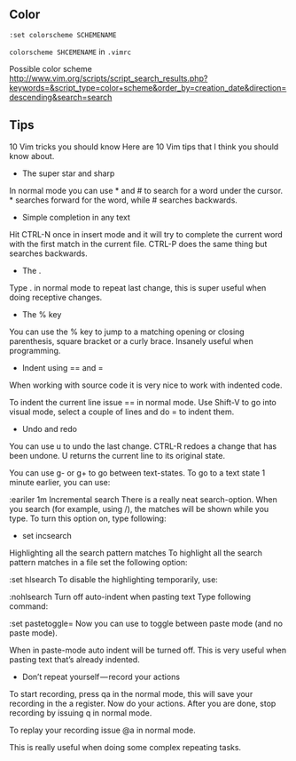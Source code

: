 ## Color

`:set colorscheme SCHEMENAME`

`colorscheme SHCEMENAME` in `.vimrc`

Possible color scheme
http://www.vim.org/scripts/script_search_results.php?keywords=&script_type=color+scheme&order_by=creation_date&direction=descending&search=search


## Tips

10 Vim tricks you should know
Here are 10 Vim tips that I think you should know about.

- The super star and sharp

In normal mode you can use \* and # to search for a word under the cursor.
\* searches forward for the word, while # searches backwards.

- Simple completion in any text

Hit CTRL-N once in insert mode and it will try to complete the current word with the first match in the current file. CTRL-P does the same thing but searches backwards.

- The .

Type . in normal mode to repeat last change, this is super useful when doing receptive changes.

- The % key

You can use the % key to jump to a matching opening or closing parenthesis, square bracket or a curly brace. Insanely useful when programming.

- Indent using == and =

When working with source code it is very nice to work with indented code.

To indent the current line issue == in normal mode. Use Shift-V to go into visual mode, select a couple of lines and do = to indent them.

- Undo and redo

You can use u to undo the last change. CTRL-R redoes a change that has been undone. U returns the current line to its original state.

You can use g- or g+ to go between text-states. To go to a text state 1 minute earlier, you can use:

:eariler 1m
Incremental search
There is a really neat search-option. When you search (for example, using /), the matches will be shown while you type. To turn this option on, type following:

- set incsearch

Highlighting all the search pattern matches
To highlight all the search pattern matches in a file set the following option:

:set hlsearch
To disable the highlighting temporarily, use:

:nohlsearch
Turn off auto-indent when pasting text
Type following command:

:set pastetoggle=<F3>
Now you can use <F3> to toggle between paste mode (and no paste mode).

When in paste-mode auto indent will be turned off. This is very useful when pasting text that’s already indented.

- Don’t repeat yourself — record your actions

To start recording, press qa in the normal mode, this will save your recording in the a register. Now do your actions. After you are done, stop recording by issuing q in normal mode.

To replay your recording issue @a in normal mode.

This is really useful when doing some complex repeating tasks.